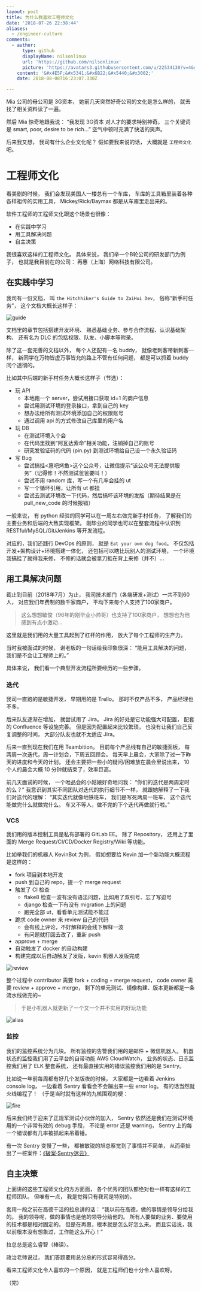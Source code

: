 ```yaml
---
layout: post
title: 为什么我喜欢工程师文化
date: '2018-07-26 22:38:44'
aliases:
  - /engineer-culture
comments:
  - author:
      type: github
      displayName: nilsonlinux
      url: 'https://github.com/nilsonlinux'
      picture: 'https://avatars3.githubusercontent.com/u/22534130?v=4&s=73'
    content: '&#x4E5F;&#x5341;&#x6B22;&#x5440;&#x3002;'
    date: 2018-08-08T16:23:07.330Z

---
```


<!--more-->

Mia 公司的母公司是 3G资本，
她前几天突然好奇公司的文化是怎么样的，
就去找了相关资料读了一遍。

然后 Mia 惊奇地跟我说：
“我发现 3G资本 对人才的要求特别神奇。
三个关键词是 smart, poor, desire to be rich...”
空气中顿时充满了快活的笑声。

后来我又想，
我司有什么企业文化呢？
假如要我来说的话，
大概就是 `工程师文化` 吧。


# 工程师文化

看美剧的时候，
我们会发现美国人一楼总有一个车库，
车库的工具箱里装着各种各样祖传的实用工具，
Mickey/Rick/Baymax 都是从车库里走出来的。

软件工程师的工程师文化跟这个场景也很像：
- 在实践中学习
- 用工具解决问题
- 自主决策

我很喜欢这样的工程师文化。
具体来说，
我们举一个B轮公司的研发部门为例子，
也就是我目前在的公司：
再惠（上海）网络科技有限公司。


## 在实践中学习

我司有一份文档，
叫 `the Hitchhiker's Guide to ZaiHui Dev`，
俗称“新手村任务”，
这个文档大概长这样子：

![guide][guide]

文档里的章节包括搭建开发环境、
熟悉基础业务、参与合作流程、认识基础架构、
还有名为 DLC 的包括权限、队友、小脚本等附录。

除了这一套完善的文档以外，
每个人还配有一名 buddy，
就像老刺客带新刺客一样，
新同学在万物皆虚万事皆允的路上不管有任何问题，
都是可以抓着 buddy 问个透彻的。

比如其中后端的新手村任务大概长这样子（节选）：

- 玩 API
  - 本地跑一个 server，尝试用接口获取 id=1 的商户信息
  - 尝试用测试环境的登录接口，拿到自己的 key
  - 想办法给所有测试环境添加自己的权限账号
  - 通过调用 api 的方式修改自己库里的用户名
- 玩 DB
  - 在测试环境入个会
  - 在代码里找到“阿瓦达索命”相关功能，注销掉自己的账号
  - 研究发验证码的代码 (pin.py) 到测试环境给自己设一个永久验证码
- 写 Bug
  - 尝试搞挂<惠吧烤鱼>这个公众号，让微信提示“该公众号无法提供服务”（记得修！不然测试爸爸要叫！）
  - 尝试不用 random 库，写一个有几率会挂的 ut
  - 写一个循环引用，让所有 ut 都挂
  - 尝试去测试环境改一下代码，然后搞坏该环境的发版（期待结果是在 pull_new_code 的时候报错）

一般来说，
有 python 经验的同学可以在一周左右做完新手村任务，
了解我们的主要业务和后端的大致实现框架。
刚毕业的同学也可以在整套流程中认识到 RESTful/MySQL/Git/Jenkins 等开发流程。

对应的，我们还践行 DevOps 的原则，
就是 `Eat your own dog food`。
不仅包括开发+架构设计+环境搭建一体化，
还包括可以瞎比玩别人的测试环境，
一个环境我搞挂了就得我来修，
不修的话就会被拿刀抵在背上来修（并不）…

## 用工具解决问题

截止到目前（2018年7月）为止，
我司技术部门（各端研发+测试）一共不到60人，
对应我们年费制的数千家商户，
平均下来每个人支持了100家商户。

> 这么想想敏俊（96年的刚毕业小帅哥）也支持了100家商户，
> 想想也为他感到有点小激动…

这里就是我们用的大量工具起到了杠杆的作用，
放大了每个工程师的生产力。

当时我被面试的时候，
谢老板的一句话给我印象很深：
“能用工具解决的问题，
我们是不会让工程师上的。”

具体来说，
我们看一个典型开发流程所要经历的一些步骤。


### 迭代

我司一直跑的是敏捷开发，
早期用的是 Trello。
那时不仅产品不多，
产品经理也不多。

后来队友逐渐在增加，
就尝试用了 Jira。
Jira 的好处是它功能强大可配置，
配套的 Confluence 等设施完善。
但是因为配置起来比较繁琐，
也没有让我们自己反复调整的时间，
大部分队友也就不太适应 Jira。

后来一直到现在我们在用 Teambition。
目前每个产品线有自己的敏捷面板，
每两周一次迭代，周一计划会，下周五回顾会。
每天早上晨会，大家除了过一下昨天的进度和今天的计划，
还会主要把一些小的疑问/困难放在晨会里说出来，
10 个人的晨会大概 10 分钟就结束了，效率巨高。

前几天面试的时候，
一个唯品会的小姑娘好奇地问我：
“你们的迭代是两周定时的么？”
我意识到其实不同团队对迭代的执行细节不一样，
就跟她解释了一下我们对迭代的理解：
“其实迭代就像地铁班车，
我们是写死两周一班车，
这个迭代能做完什么就做完什么。
车又不等人，做不完的下个迭代再做就行啦。”


### VCS

我们用的版本控制工具是私有部署的 GitLab EE。
除了 Repository，
还用上了里面的 Merge Request/CI/CD/Docker Registry/Wiki 等功能。

比如举我们的机器人 KevinBot 为例，
假如想要给 Kevin 加一个新功能大概流程是这样的：

- fork 项目到本地开发
- push 到自己的 repo，提一个 merge request
- 触发了 CI 检查
  - flake8 检查一波有没有语法问题，比如用了双引号、忘了写逗号
  - django 检查一下有没有 migration 上的问题
  - 跑完全部 ut，看看单元测试能不能过
- 跪求 code owner 来 review 自己的代码
  - 会有线上评论，不好解释的会线下解释一波
  - 有问题就打回去改了，重新 push
- approve + merge
- 自动触发了 docker 的自动构建
- 构建完成以后自动触发了发版，kevin 机器人发版完成

![review][review]

整个过程中 contributor 需要 fork + coding + merge request，
code owner 需要 review + approve + merge，
剩下的单元测试、镜像构建、版本更新都是一条流水线做完的~

> 于是小机器人就更新了一个又一个并不实用的好玩功能

![alias][alias]


### 监控

我们的监控系统分为几块。
所有监控的告警我们用的是邮件 + 微信机器人。
机器状态的监控我们用了云平台的自带功能 AWS CloudWatch，
业务的状态、日志监控我们用了 ELK 整套系统，
还有最直接实用的错误监控我们用的是 Sentry。

比如说一年前每周都有好几个发版夜的时候，
大家都是一边看着 Jenkins console log，
一边看着 Sentry 看看会不会蹦出来一些 error log。
有的话当然就火线编程了！
（于是当时就有这样的九核围观的梗：

![fire][fire]

后来我们终于迎来了正规军测试小伙伴的加入，
Sentry 依然还是我们在测试环境用的一个非常有效的 debug 手段，
不论是 error 还是 warning，
Sentry 上的每一个错误都有几率被抓起来吊着锤。

有一次 Sentry 变慢了一些，
都被敏锐的旭总察觉到了事情并不简单，
从而牵扯出了一桩案件：[《破案·Sentry迷云》][sentry]


## 自主决策

上面讲的这些工程师文化的方方面面，
各个优秀的团队都绝对也一样有这样的工程师团队。
但唯有一点，
我是觉得只有我司是特别的。

套用一段之前在高德干活的拉总讲的话：
“我以前在高德，做的事情是领导分给我的。
我的领导呢，做的事情也是他的领导分给他的。
所有人要做的业务、要使用的技术都是相对固定的。
但是在再惠，根本就是怎么好怎么来。
而且实话说，我以前根本没有想象过，工作能这么开心！”

拉总总是这么睿智（棒读）。

政治老师说过，
我们答题要用总分总的形式容易得高分。

看来工程师文化令人喜欢的一个原因，
就是工程师们也十分令人喜欢呀。


（完）


[guide]: /assets/pics/engineer/guide.png
[review]: /assets/pics/engineer/review.png
[alias]: /assets/pics/engineer/alias.png
[fire]: /assets/pics/engineer/fire.jpg
[sentry]: /solve-a-sentry-case
